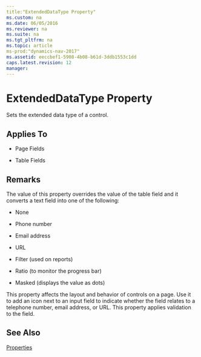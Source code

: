 ```yaml
---
title:"ExtendedDataType Property"
ms.custom: na
ms.date: 06/05/2016
ms.reviewer: na
ms.suite: na
ms.tgt_pltfrm: na
ms.topic: article
ms-prod:"dynamics-nav-2017"
ms.assetid: eeccbef1-5908-4b08-b61d-3ddb1553c1dd
caps.latest.revision: 12
manager: 
---
```

# ExtendedDataType Property
Sets the extended data type of a control.  
  
## Applies To  
  
-   Page Fields  
  
-   Table Fields  
  
## Remarks  
 The value of this property overrides the value of the table field and it converts a text field into one of the following:  
  
-   None  
  
-   Phone number  
  
-   Email address  
  
-   URL  
  
-   Filter \(used on reports\)  
  
-   Ratio \(to monitor the progress bar\)  
  
-   Masked \(displays the value as dots\)  
  
 This property affects the layout and behavior of controls on a page. Use it to add an icon next to an input field to indicate whether the field relates to a telephone number, email address, or URL. This property applies validation to the field.  
  
## See Also  
 [Properties](Properties.md)